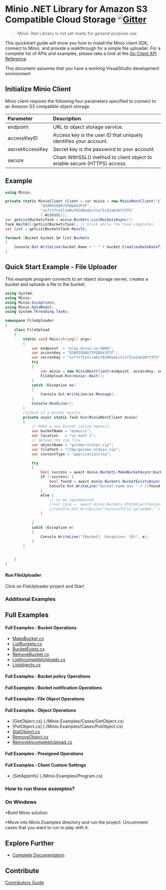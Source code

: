 
# Minio .NET Library for Amazon S3 Compatible Cloud Storage [![Gitter](https://badges.gitter.im/Join%20Chat.svg)](https://gitter.im/Minio/minio?utm_source=badge&utm_medium=badge&utm_campaign=pr-badge&utm_content=badge)

<blockquote>Minio .Net Library is not yet ready for general purpose use</blockquote>

This quickstart guide will show you how to install the Minio client SDK, connect to Minio, and provide a walkthrough for a simple file uploader. For a complete list of APIs and examples, please take a look at the [Go Client API Reference](https://docs.minio.io/docs/golang-client-api-reference).

This document assumes that you have a working VisualStudio development environment

## Initialize Minio Client

Minio client requires the following four parameters specified to connect to an Amazon S3 compatible object storage.


| Parameter  | Description| 
| :---         |     :---     |
| endpoint   | URL to object storage service.   | 
| accessKeyID | Access key is the user ID that uniquely identifies your account. |   
| secretAccessKey | Secret key is the password to your account. |
| secure | Chain WithSSL() method to client object to enable secure (HTTPS) access. |


## Example
```cs
using Minio;

private static MinioClient client = var minio = new MinioRestClient("play.minio.io:9000",
                "Q3AM3UQ867SPQQA43P2F",
                "zuf+tfteSlswRu7BJ86wekitnifILbZam1KYY3TG"
                ).WithSSL();
var getListBucketsTask = minio.Buckets.ListBucketsAsync();
Task.WaitAll(getListBucketsTask); // block while the task completes
var list = getListBucketsTask.Result;

foreach (Bucket bucket in list.Buckets            
{                
    Console.Out.WriteLine(bucket.Name + " " + bucket.CreationDateDateTime);
}

```
## Quick Start Example - File Uploader

This example program connects to an object storage server, creates a bucket and uploads a file to the bucket.
```cs
using System;
using Minio;
using Minio.Exceptions;
using Minio.DataModel;
using System.Threading.Tasks;

namespace FileUploader
{
    class FileUpload
    {
        static void Main(string[] args)
        {
            var endpoint  = "play.minio.io:9000";
            var accessKey = "Q3AM3UQ867SPQQA43P2F";
            var secretKey = "zuf+tfteSlswRu7BJ86wekitnifILbZam1KYY3TG";
            try
            { 
                var minio = new MinioRestClient(endpoint, accessKey, secretKey).WithSSL();
                FileUpload.Run(minio).Wait();
            }
            catch (Exception ex)
            {
                Console.Out.WriteLine(ex.Message);
            }
            Console.ReadLine();
        }
        //Check if a bucket exists
        private async static Task Run(MinioRestClient minio)
        {
            // Make a new bucket called mymusic.
            var bucketName = "mymusic";
            var location   = "us-east-1";
            // Upload the zip file
            var objectName = "golden-oldies.zip";
            var filePath = "/tmp/golden-oldies.zip";
            var contentType = "application/zip";

            try
            {
                bool success = await minio.Buckets.MakeBucketAsync(bucketName, location);
                if (!success) {
                    bool found = await minio.Buckets.BucketExistsAsync(bucketName);
                    Console.Out.WriteLine("bucket-name was " + ((found == true) ? "found" : "not found"));
                }
                else { 
                    // to be implemented
                    //var size =  await minio.Buckets.FPutObject(bucketName, objectName, filePath, contentType);  
                    //Console.Out.WriteLine("Successfully uploaded " + objectName + " of size" + size);
                }
               
            }
            catch (Exception e)
            {
                Console.WriteLine("[Bucket]  Exception: {0}", e);
            }
        }
   

    }
}
```
#### Run FileUploader
Click on FileUploader project and Start
### Additional Examples

## Full Examples

#### Full Examples : Bucket Operations

* [MakeBucket.cs](./Minio.Examples/Cases/MakeBucket.cs)
* [ListBuckets.cs](./Minio.Examples/Cases/ListBuckets.cs)
* [BucketExists.cs](./Minio.Examples/Cases/BucketExists.cs)
* [RemoveBucket.cs](./Minio.Examples/Cases/RemoveBucket.cs)
* [ListIncompleteUploads.cs](./Minio.Examples/Cases/ListIncompleteUploads.cs)
* [Listobjects.cs](./Minio.Examples/Cases/Listobjects.cs)

#### Full Examples : Bucket policy Operations

#### Full Examples : Bucket notification Operations

#### Full Examples : File Object Operations

#### Full Examples : Object Operations
* [GetObject.cs] (./Minio.Examples/Cases/GetObject.cs)
* [PutObject.cs] (./Minio.Examples/Cases/PutObject.cs)
* [StatObject.cs](./Minio.Examples/Cases/StatObject.cs)
* [RemoveObject.cs](./Minio.Examples/Cases/RemoveObject.cs)
* [RemoveIncompleteUpload.cs](./Minio.Examples/Cases/RemoveIncompleteUpload.cs)


#### Full Examples : Presigned Operations

#### Full Examples : Client Custom Settings
* [SetAppInfo] (./Minio.Examples/Program.cs)
### How to run these examples?
### On Windows


•Build Minio solution


•Move into Minio.Examples directory and run the project. Uncomment cases that you want to run 
 to play with it.


## Explore Further
* [Complete Documentation](https://docs.minio.io)

## Contribute

[Contributors Guide](https://github.com/minio/minio-go/blob/master/CONTRIBUTING.md)


